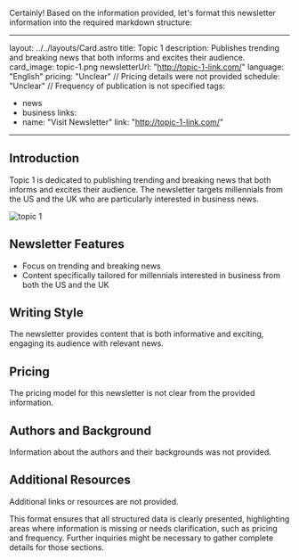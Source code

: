 Certainly! Based on the information provided, let's format this newsletter information into the required markdown structure:

---
layout: ../../layouts/Card.astro
title: Topic 1
description: Publishes trending and breaking news that both informs and excites their audience.
card_image: topic-1.png
newsletterUrl: "http://topic-1-link.com/"
language: "English"
pricing: "Unclear"  // Pricing details were not provided
schedule: "Unclear" // Frequency of publication is not specified
tags:
  - news
  - business
links:
  -
    name: "Visit Newsletter"
    link: "http://topic-1-link.com/"
---
## Introduction
Topic 1 is dedicated to publishing trending and breaking news that both informs and excites their audience. The newsletter targets millennials from the US and the UK who are particularly interested in business news.

![topic 1](images/topic-1.webp)

## Newsletter Features
- Focus on trending and breaking news
- Content specifically tailored for millennials interested in business from both the US and the UK

## Writing Style
The newsletter provides content that is both informative and exciting, engaging its audience with relevant news.

## Pricing
The pricing model for this newsletter is not clear from the provided information.

## Authors and Background
Information about the authors and their backgrounds was not provided.

## Additional Resources
Additional links or resources are not provided.

This format ensures that all structured data is clearly presented, highlighting areas where information is missing or needs clarification, such as pricing and frequency. Further inquiries might be necessary to gather complete details for those sections.